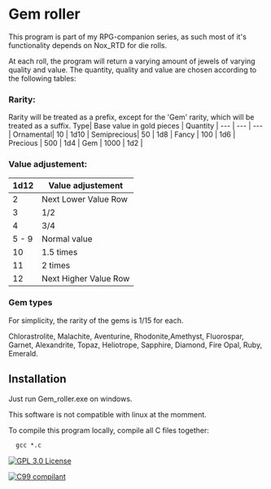 # Gem roller

This program is part of my RPG-companion series, as such most of it's functionality depends on Nox_RTD for die rolls.

At each roll, the program will return a varying amount of jewels of varying quality and value.
The quantity, quality and value are chosen according to the following tables:

### Rarity:
Rarity will be treated as a prefix, except for the 'Gem' rarity, which will be treated as a suffix.
Type| Base value in gold pieces | Quantity |
--- | --- | --- | 
Ornamental| 10 | 1d10 |
Semiprecious| 50 | 1d8 |
Fancy | 100 | 1d6 |
Precious | 500 | 1d4 |
Gem | 1000 | 1d2 |

### Value adjustement:
1d12| Value adjustement |
--- | --- |
2| Next Lower Value Row |
3| 1/2 |
4 | 3/4 |
5 - 9 | Normal value |
10 | 1.5 times |
11 | 2 times |
12 | Next Higher Value Row |

### Gem types
For simplicity, the rarity of the gems is 1/15 for each.

Chlorastrolite, Malachite, Aventurine, Rhodonite,Amethyst, Fluorospar, Garnet, Alexandrite, Topaz, Heliotrope, Sapphire, Diamond, Fire Opal, Ruby, Emerald.


## Installation

Just run Gem_roller.exe on windows. 

This software is not compatible with linux at the momment.

To compile this program locally, compile all C files together:
```cmd
  gcc *.c
```

[![GPL 3.0 License](https://img.shields.io/badge/License-GPL%203.0-yellow.svg?style=plastic)](https://www.gnu.org/licenses/gpl-3.0.en.html)

[![C99 compilant](https://img.shields.io/badge/C99-ISO/IEC%209899:1999-blue.svg?style=plastic&logo=c%2B%2B)](https://en.cppreference.com/w/c/99)
